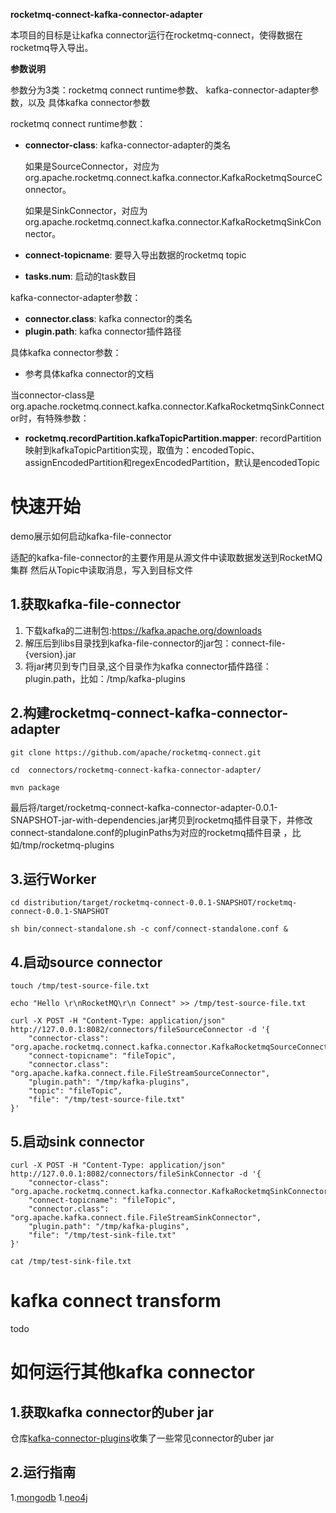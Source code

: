 **rocketmq-connect-kafka-connector-adapter**

本项目的目标是让kafka connector运行在rocketmq-connect，使得数据在rocketmq导入导出。

**参数说明**

参数分为3类：rocketmq connect runtime参数、 kafka-connector-adapter参数，以及 具体kafka connector参数

rocketmq connect runtime参数：
- **connector-class**: kafka-connector-adapter的类名
  
  如果是SourceConnector，对应为org.apache.rocketmq.connect.kafka.connector.KafkaRocketmqSourceConnector。
  
  如果是SinkConnector，对应为org.apache.rocketmq.connect.kafka.connector.KafkaRocketmqSinkConnector。
  
- **connect-topicname**: 要导入导出数据的rocketmq topic
- **tasks.num**: 启动的task数目 
  
kafka-connector-adapter参数：
- **connector.class**: kafka connector的类名
- **plugin.path**: kafka connector插件路径


具体kafka connector参数：

- 参考具体kafka connector的文档

当connector-class是org.apache.rocketmq.connect.kafka.connector.KafkaRocketmqSinkConnector时，有特殊参数：
- **rocketmq.recordPartition.kafkaTopicPartition.mapper**: recordPartition映射到kafkaTopicPartition实现，取值为：encodedTopic、assignEncodedPartition和regexEncodedPartition，默认是encodedTopic

# 快速开始

demo展示如何启动kafka-file-connector

适配的kafka-file-connector的主要作用是从源文件中读取数据发送到RocketMQ集群 然后从Topic中读取消息，写入到目标文件

## 1.获取kafka-file-connector

1. 下载kafka的二进制包:https://kafka.apache.org/downloads
2. 解压后到libs目录找到kafka-file-connector的jar包：connect-file-{version}.jar
3. 将jar拷贝到专门目录,这个目录作为kafka connector插件路径：plugin.path，比如：/tmp/kafka-plugins


## 2.构建rocketmq-connect-kafka-connector-adapter

```
git clone https://github.com/apache/rocketmq-connect.git

cd  connectors/rocketmq-connect-kafka-connector-adapter/

mvn package

```
最后将/target/rocketmq-connect-kafka-connector-adapter-0.0.1-SNAPSHOT-jar-with-dependencies.jar拷贝到rocketmq插件目录下，并修改connect-standalone.conf的pluginPaths为对应的rocketmq插件目录
，比如/tmp/rocketmq-plugins

## 3.运行Worker

```
cd distribution/target/rocketmq-connect-0.0.1-SNAPSHOT/rocketmq-connect-0.0.1-SNAPSHOT

sh bin/connect-standalone.sh -c conf/connect-standalone.conf &

```

## 4.启动source connector

```
touch /tmp/test-source-file.txt

echo "Hello \r\nRocketMQ\r\n Connect" >> /tmp/test-source-file.txt

curl -X POST -H "Content-Type: application/json" http://127.0.0.1:8082/connectors/fileSourceConnector -d '{
	"connector-class": "org.apache.rocketmq.connect.kafka.connector.KafkaRocketmqSourceConnector",
	"connect-topicname": "fileTopic",
	"connector.class": "org.apache.kafka.connect.file.FileStreamSourceConnector",
	"plugin.path": "/tmp/kafka-plugins",
	"topic": "fileTopic",
	"file": "/tmp/test-source-file.txt"
}'
```

## 5.启动sink connector

```
curl -X POST -H "Content-Type: application/json" http://127.0.0.1:8082/connectors/fileSinkConnector -d '{
	"connector-class": "org.apache.rocketmq.connect.kafka.connector.KafkaRocketmqSinkConnector",
	"connect-topicname": "fileTopic",
	"connector.class": "org.apache.kafka.connect.file.FileStreamSinkConnector",
	"plugin.path": "/tmp/kafka-plugins",
	"file": "/tmp/test-sink-file.txt"
}'

cat /tmp/test-sink-file.txt
```

# kafka connect transform

todo

# 如何运行其他kafka connector

## 1.获取kafka connector的uber jar
仓库[kafka-connector-plugins](https://github.com/oudb/kafka-connector-plugins)收集了一些常见connector的uber jar

## 2.运行指南
1.[mongodb](how-to/kafka-mongo-connector.md)
1.[neo4j](how-to/kafka-neo4j-connector.md)